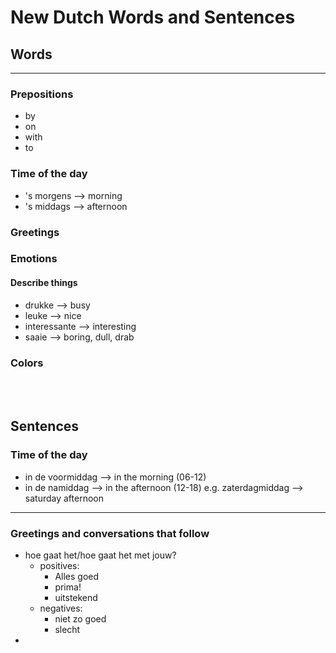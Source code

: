 # New Dutch Words and Sentences

## Words
---
### Prepositions
- by
- on
- with
- to

### Time of the day
- 's morgens  --> morning
- 's middags --> afternoon
### Greetings



### Emotions


#### Describe things
- drukke --> busy
- leuke --> nice
- interessante --> interesting
- saaie --> boring, dull, drab

### Colors


<br/><br/>

## Sentences
### Time of the day
- in de voormiddag --> in the morning (06-12)
- in de namiddag --> in the afternoon (12-18) e.g. zaterdagmiddag --> saturday afternoon
---




### Greetings and conversations that follow
- hoe gaat het/hoe gaat het met jouw?
    - positives:
        - Alles goed
        - prima! 
        - uitstekend
    - negatives:
        - niet zo goed
        - slecht
-